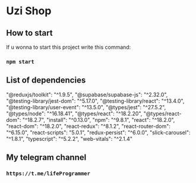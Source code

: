 # Uzi Shop

## How to start

If u wonna to start this project write this command:

### `npm start`

## List of dependencies

"@reduxjs/toolkit": "^1.9.5",
"@supabase/supabase-js": "^2.32.0",
"@testing-library/jest-dom": "^5.17.0",
"@testing-library/react": "^13.4.0",
"@testing-library/user-event": "^13.5.0",
"@types/jest": "^27.5.2",
"@types/node": "^16.18.41",
"@types/react": "^18.2.20",
"@types/react-dom": "^18.2.7",
"install": "^0.13.0",
"npm": "^9.8.1",
"react": "^18.2.0",
"react-dom": "^18.2.0",
"react-redux": "^8.1.2",
"react-router-dom": "^6.15.0",
"react-scripts": "5.0.1",
"redux-persist": "^6.0.0",
"slick-carousel": "^1.8.1",
"typescript": "^5.2.2",
"web-vitals": "^2.1.4"

## My telegram channel

### `https://t.me/lifeProgrammer`